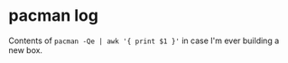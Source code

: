 pacman log
==========

Contents of `pacman -Qe | awk '{ print $1 }'` in case I'm ever building a new box.
